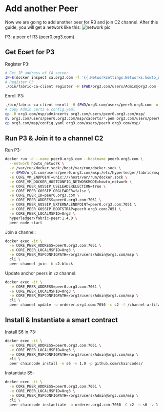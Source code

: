 # Add another Peer

Now we are going to add another peer for R3 and join C2 channel.
After this guide, you will get a network like this:
![network pic](https://hyperledger-fabric.readthedocs.io/en/release-1.4/_images/network.diagram.11.png "Target network - 10")

P3: a peer of R3 (peer0.org3.com)

## Get Ecert for P3

Register P3:

```bash
# Get IP address of CA server
IP=$(docker inspect ca.org3.com -f '{{.NetworkSettings.Networks.howto_network.IPAddress}}')
# Register P3
./bin/fabric-ca-client register -H $PWD/org3.com/users/Admin@org3.com --id.name "peer0.org3.com" --id.type peer --id.maxenrollments 1 --id.secret peerpw
```

Enroll P3:

```bash
./bin/fabric-ca-client enroll -H $PWD/org3.com/users/peer0.org3.com -u http://peer0.org3.com:peerpw@${IP}:7054 --csr.names C=KR,ST=Seoul,L=Gangdong-gu,O=org3.com
# Copy Admin certs & config.yaml
cp -R org3.com/msp/admincerts org3.com/users/peer0.org3.com/msp/
mv org3.com/users/peer0.org3.com/msp/cacerts/*.pem org3.com/users/peer0.org3.com/msp/cacerts/ca.org3.com-cert.pem
cp org3.com/msp/config.yaml org3.com/users/peer0.org3.com/msp/
```

## Run P3 & Join it to a channel C2

Run P3:

```bash
docker run -d --name peer0.org3.com --hostname peer0.org3.com \
  --network howto_network \
  -v /var/run/docker.sock:/host/var/run/docker.sock \
  -v $PWD/org3.com/users/peer0.org3.com/msp:/etc/hyperledger/fabric/msp \
  -e CORE_VM_ENDPOINT=unix:///host/var/run/docker.sock \
  -e CORE_VM_DOCKER_HOSTCONFIG_NETWORKMODE=howto_network \
  -e CORE_PEER_GOSSIP_USELEADERELECTION=true \
  -e CORE_PEER_GOSSIP_ORGLEADER=false \
  -e CORE_PEER_ID=peer0.org3.com \
  -e CORE_PEER_ADDRESS=peer0.org3.com:7051 \
  -e CORE_PEER_GOSSIP_EXTERNALENDPOINT=peer0.org3.com:7051 \
  -e CORE_PEER_GOSSIP_BOOTSTRAP=peer0.org3.com:7051 \
  -e CORE_PEER_LOCALMSPID=Org3 \
  hyperledger/fabric-peer:1.4.0 \
  peer node start
```

Join a channel:

```bash
docker exec -it \
  -e CORE_PEER_ADDRESS=peer0.org3.com:7051 \
  -e CORE_PEER_LOCALMSPID=Org3 \
  -e CORE_PEER_MSPCONFIGPATH=/org3/users/Admin@org3.com/msp \
  cli \
  peer channel join -b c2.block
```

Update anchor peers in `c2` channel:

```bash
docker exec -it \
  -e CORE_PEER_ADDRESS=peer0.org3.com:7051 \
  -e CORE_PEER_LOCALMSPID=Org3 \
  -e CORE_PEER_MSPCONFIGPATH=/org3/users/Admin@org3.com/msp \
  cli \
  peer channel update -o orderer.org4.com:7050 -c c2 -f /channel-artifacts/C2R3anchors.tx
```

## Install & Instantiate a smart contract

Install S6 in P3:

```bash
docker exec -it \
  -e CORE_PEER_ADDRESS=peer0.org3.com:7051 \
  -e CORE_PEER_LOCALMSPID=Org3 \
  -e CORE_PEER_MSPCONFIGPATH=/org3/users/Admin@org3.com/msp \
  cli \
  peer chaincode install -n s6 -v 1.0 -p github.com/chaincodes/
```

Instantiate S5:

```bash
docker exec -it \
  -e CORE_PEER_ADDRESS=peer0.org3.com:7051 \
  -e CORE_PEER_LOCALMSPID=Org3 \
  -e CORE_PEER_MSPCONFIGPATH=/org3/users/Admin@org3.com/msp \
  cli \
  peer chaincode instantiate -o orderer.org4.com:7050 -C c2 -n s6 -v 1.0 -c '{"Args":["init","a","100","b","200"]}' -P "OR ('Org2.peer','Org3.peer')"
```